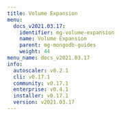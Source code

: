 ```yaml
---
title: Volume Expansion
menu:
  docs_v2021.03.17:
    identifier: mg-volume-expansion
    name: Volume Expansion
    parent: mg-mongodb-guides
    weight: 44
menu_name: docs_v2021.03.17
info:
  autoscaler: v0.2.1
  cli: v0.17.1
  community: v0.17.1
  enterprise: v0.4.1
  installer: v0.17.1
  version: v2021.03.17
---
```


